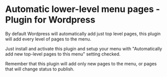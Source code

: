 # Automatic lower-level menu pages - Plugin for Wordpress
By default Wordpress will automatically add just top level pages, this plugin will add every level of pages to the menu.

Just install and activate this plugin and setup your menu with "Automatically add new top-level pages to this menu" setting checked.

Remember that this plugin will add only new pages to the menu, or pages that will change status to publish. 